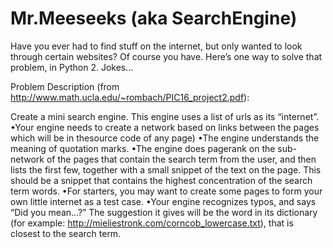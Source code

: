 # Mr.Meeseeks (aka SearchEngine)


Have you ever had to find stuff on the internet, but only wanted to look through certain websites? Of course you have. Here’s one way to solve that problem, in Python 2.
Jokes...


Problem Description (from http://www.math.ucla.edu/~rombach/PIC16_project2.pdf):

Create a mini search engine. This engine uses a list of urls as its “internet”.
•Your engine needs to create a network based on links between the pages which will be in thesource code of any page)
•The engine understands the meaning of quotation marks.
•The engine does pagerank on the sub-network of the pages that contain the search term from the user, and then lists the first few, together with a small snippet of the text on the page. This should be a snippet that contains the highest concentration of the search term words.
•For starters, you may want to create some pages to form your own little internet as a test case.
•Your engine recognizes typos, and says “Did you mean...?” The suggestion it gives will be the word in its dictionary (for example: http://mieliestronk.com/corncob_lowercase.txt), that is closest to the search term.
